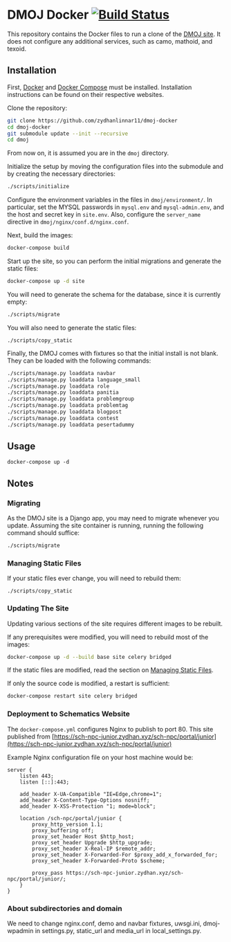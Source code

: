 DMOJ Docker [![Build Status](https://github.com/zydhanlinnar11/schematics-npc-online-judge/workflows/Build%20Docker%20Images/badge.svg)](https://github.com/zydhanlinnar11/schematics-npc-online-judge/actions/)
=====

This repository contains the Docker files to run a clone of the [DMOJ site](https://github.com/DMOJ/online-judge). It does not configure any additional services, such as camo, mathoid, and texoid.

## Installation

First, [Docker](https://www.docker.com/) and [Docker Compose](https://docs.docker.com/compose/) must be installed. Installation instructions can be found on their respective websites.

Clone the repository:
```sh
git clone https://github.com/zydhanlinnar11/dmoj-docker
cd dmoj-docker
git submodule update --init --recursive
cd dmoj
```
From now on, it is assumed you are in the `dmoj` directory.

Initialize the setup by moving the configuration files into the submodule and by creating the necessary directories:
```sh
./scripts/initialize
```

Configure the environment variables in the files in `dmoj/environment/`. In particular, set the MYSQL passwords in `mysql.env` and `mysql-admin.env`, and the host and secret key in `site.env`. Also, configure the `server_name` directive in `dmoj/nginx/conf.d/nginx.conf`.

Next, build the images:
```sh
docker-compose build
```

Start up the site, so you can perform the initial migrations and generate the static files:
```sh
docker-compose up -d site
```

You will need to generate the schema for the database, since it is currently empty:
```sh
./scripts/migrate
```

You will also need to generate the static files:
```
./scripts/copy_static
```

Finally, the DMOJ comes with fixtures so that the initial install is not blank. They can be loaded with the following commands:
```sh
./scripts/manage.py loaddata navbar
./scripts/manage.py loaddata language_small
./scripts/manage.py loaddata role
./scripts/manage.py loaddata panitia
./scripts/manage.py loaddata problemgroup
./scripts/manage.py loaddata problemtag
./scripts/manage.py loaddata blogpost
./scripts/manage.py loaddata contest
./scripts/manage.py loaddata pesertadummy
```

## Usage
```
docker-compose up -d
```

## Notes

### Migrating
As the DMOJ site is a Django app, you may need to migrate whenever you update. Assuming the site container is running, running the following command should suffice:
```sh
./scripts/migrate
```

### Managing Static Files
If your static files ever change, you will need to rebuild them:
```
./scripts/copy_static
```

### Updating The Site
Updating various sections of the site requires different images to be rebuilt.

If any prerequisites were modified, you will need to rebuild most of the images:
```sh
docker-compose up -d --build base site celery bridged
```
If the static files are modified, read the section on [Managing Static Files](#managing-static-files).

If only the source code is modified, a restart is sufficient:
```sh
docker-compose restart site celery bridged
```

### Deployment to Schematics Website

The `docker-compose.yml` configures Nginx to publish to port 80. This site published from [https://sch-npc-junior.zydhan.xyz/sch-npc/portal/junior](https://sch-npc-junior.zydhan.xyz/sch-npc/portal/junior)

Example Nginx configuration file on your host machine would be:
```
server {
    listen 443;
    listen [::]:443;

    add_header X-UA-Compatible "IE=Edge,chrome=1";
    add_header X-Content-Type-Options nosniff;
    add_header X-XSS-Protection "1; mode=block";

    location /sch-npc/portal/junior {
        proxy_http_version 1.1;
        proxy_buffering off;
        proxy_set_header Host $http_host;
        proxy_set_header Upgrade $http_upgrade;
        proxy_set_header X-Real-IP $remote_addr;
        proxy_set_header X-Forwarded-For $proxy_add_x_forwarded_for;
        proxy_set_header X-Forwarded-Proto $scheme;

        proxy_pass https://sch-npc-junior.zydhan.xyz/sch-npc/portal/junior/;
    }
}
```

### About subdirectories and domain

We need to change nginx.conf, demo and navbar fixtures, uwsgi.ini, dmoj-wpadmin in settings.py, static_url and media_url in local_settings.py.
